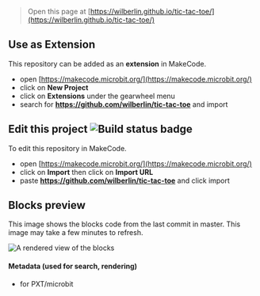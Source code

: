 
> Open this page at [https://wilberlin.github.io/tic-tac-toe/](https://wilberlin.github.io/tic-tac-toe/)

## Use as Extension

This repository can be added as an **extension** in MakeCode.

* open [https://makecode.microbit.org/](https://makecode.microbit.org/)
* click on **New Project**
* click on **Extensions** under the gearwheel menu
* search for **https://github.com/wilberlin/tic-tac-toe** and import

## Edit this project ![Build status badge](https://github.com/wilberlin/tic-tac-toe/workflows/MakeCode/badge.svg)

To edit this repository in MakeCode.

* open [https://makecode.microbit.org/](https://makecode.microbit.org/)
* click on **Import** then click on **Import URL**
* paste **https://github.com/wilberlin/tic-tac-toe** and click import

## Blocks preview

This image shows the blocks code from the last commit in master.
This image may take a few minutes to refresh.

![A rendered view of the blocks](https://github.com/wilberlin/tic-tac-toe/raw/master/.github/makecode/blocks.png)

#### Metadata (used for search, rendering)

* for PXT/microbit
<script src="https://makecode.com/gh-pages-embed.js"></script><script>makeCodeRender("{{ site.makecode.home_url }}", "{{ site.github.owner_name }}/{{ site.github.repository_name }}");</script>
